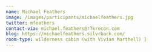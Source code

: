 ```yaml
---
name: Michael Feathers
image: /images/participants/michaelfeathers.jpg
twitter: mfeathers
contact-via: michael.feathers@r7krecon.com
blog: https://michaelfeathers.silvrback.com/
room-type: wilderness cabin (with Vivian Marthell) ]
---
```

